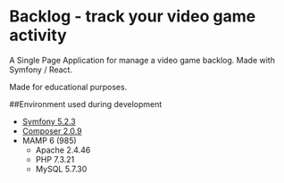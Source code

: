 # Backlog - track your video game activity

A Single Page Application for manage a video game backlog. Made with Symfony / React.

Made for educational purposes.

##Environment used during development
* [Symfony 5.2.3](https://symfony.com/doc/current/setup.html) 
* [Composer 2.0.9](https://getcomposer.org/doc/00-intro.md)
* MAMP 6 (985)
    * Apache 2.4.46
    * PHP 7.3.21
    * MySQL 5.7.30